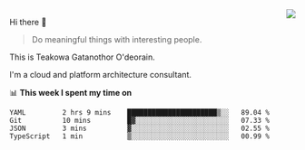 <img align="right" src="https://github-readme-stats.vercel.app/api?username=Teakowa&show_icons=true&icon_color=2f80ed&text_color=718096&bg_color=ffffff&hide_title=true" />

Hi there 👋

> Do meaningful things with interesting people.

This is Teakowa Gatanothor O'deorain.

I'm a cloud and platform architecture consultant.

📊 **This week I spent my time on**
<!--START_SECTION:waka-->
```text
YAML         2 hrs 9 mins    ██████████████████████▒░░   89.04 % 
Git          10 mins         █▓░░░░░░░░░░░░░░░░░░░░░░░   07.33 % 
JSON         3 mins          ▓░░░░░░░░░░░░░░░░░░░░░░░░   02.55 % 
TypeScript   1 min           ▒░░░░░░░░░░░░░░░░░░░░░░░░   00.99 % 
```
<!--END_SECTION:waka-->
